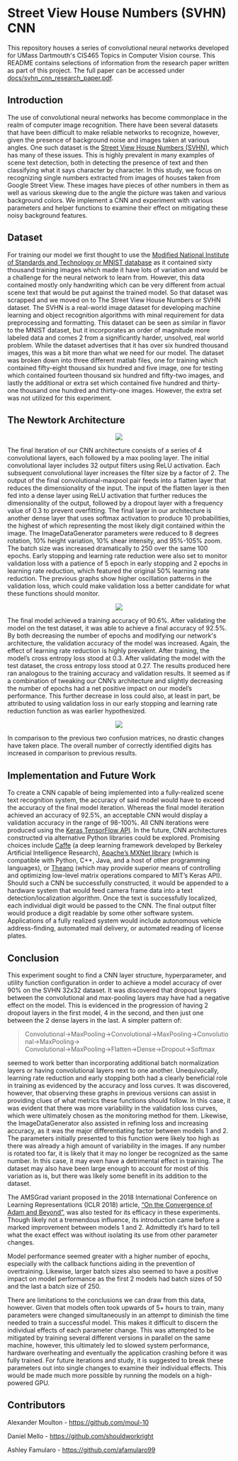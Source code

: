 # Street View House Numbers (SVHN) CNN

This repository houses a series of convolutional neural networks developed for UMass Dartmouth's CIS465 Topics in Computer Vision course. This README contains selections of information from the research paper written as part of this project. The full paper can be accessed under <a href="https://github.com/shouldworkright/svhn-cnn/blob/main/docs/svhn_cnn_research_paper.pdf">docs/svhn_cnn_research_paper.pdf</a>.

## Introduction

The use of convolutional neural networks has become commonplace in the realm of
computer image recognition. There have been several datasets that have been difficult to make
reliable networks to recognize, however, given the presence of background noise and images
taken at various angles. One such dataset is the <a href="http://ufldl.stanford.edu/housenumbers/">Street View House Numbers (SVHN)</a>, which has
many of these issues. This is highly prevalent in many examples of scene text detection, both in
detecting the presence of text and then classifying what it says character by character. In this
study, we focus on recognizing single numbers extracted from images of houses taken from
Google Street View. These images have pieces of other numbers in them as well as various
skewing due to the angle the picture was taken and various background colors. We implement a
CNN and experiment with various parameters and helper functions to examine their effect on
mitigating these noisy background features.

## Dataset

For training our model we first thought to use the <a href="http://yann.lecun.com/exdb/mnist/">Modified National Institute of
Standards and Technology or MNIST database</a> as it contained sixty thousand training images
which made it have lots of variation and would be a challenge for the neural network to learn
from. However, this data contained mostly only handwriting which can be very different from
actual scene text that would be put against the trained model. So that dataset was scrapped and
we moved on to The Street View House Numbers or SVHN dataset. The SVHN is a real-world
image dataset for developing machine learning and object recognition algorithms with minal
requirement for data preprocessing and formatting. This dataset can be seen as similar in flavor
to the MNIST dataset, but it incorporates an order of magnitude more labeled data and comes 2
from a significantly harder, unsolved, real world problem. While the dataset advertises that it
has over six hundred thousand images, this was a bit more than what we need for our model. The
dataset was broken down into three different matlab files, one for training which contained
fifty-eight thousand six hundred and five image, one for testing which contained fourteen
thousand six hundred and fifty-two images, and lastly the additional or extra set which contained
five hundred and thirty-one thousand one hundred and thirty-one images. However, the extra set
was not utilized for this experiment.

## The Newtork Architecture

<p align="center" width="100%">
  <img src="https://github.com/shouldworkright/svhn-cnn/blob/main/docs/assets/fig_9.jpg?raw=true">
</p>

The final iteration of our CNN architecture consists of a series of 4 convolutional layers, each followed by a max pooling layer. The initial convolutional layer includes 32 output filters using ReLU activation. Each subsequent convolutional layer increases the filter size by a factor of 2. The output of the final convolutional-maxpool pair feeds into a flatten layer that reduces the dimensionality of the input. The input of the flatten layer is then fed into a dense layer using ReLU activation that further reduces the dimensionality of the output, followed by a dropout layer with a frequency value of 0.3 to prevent overfitting. The final layer in our architecture is another dense layer that uses softmax activation to produce 10 probabilities, the highest of which representing the most likely digit contained within the image. The ImageDataGenerator parameters were reduced to 8 degrees rotation, 10% height variation, 10% shear intensity, and 95%-105% zoom. The batch size was increased dramatically to 250 over the same 100 epochs. Early stopping and learning rate reduction were also set to monitor validation loss with a patience of 5 epoch in early stopping and 2 epochs in learning rate reduction, which featured the original 50% learning rate reduction. The previous graphs show higher oscillation patterns in the validation loss, which could make validation loss a better candidate for what these functions should monitor.

<p align="center" width="100%">
  <img src="https://github.com/shouldworkright/svhn-cnn/blob/main/docs/assets/fig_10.jpg?raw=true">
</p>

The final model achieved a training accuracy of 90.6%. After validating the model on the test dataset, it was able to achieve a final accuracy of 92.5%. By both decreasing the number of epochs and modifying our network's architecture, the validation accuracy of the model was increased. Again, the effect of learning rate reduction is highly prevalent. After training, the model’s cross entropy loss stood at 0.3. After validating the model with the test dataset, the cross entropy loss stood at 0.27. The results produced here ran analogous to the training accuracy and validation results. It seemed as if a combination of tweaking our CNN’s architecture and slightly decreasing the number of epochs had a net positive impact on our model’s performance. This further decrease in loss could also, at least in part, be attributed to using validation loss in our early stopping and learning rate reduction function as was earlier hypothesized.

<p align="center" width="100%">
  <img src="https://github.com/shouldworkright/svhn-cnn/blob/main/docs/assets/fig_11.jpg?raw=true">
</p>

In comparison to the previous two confusion matrices, no drastic changes have taken place. The overall number of correctly identified digits has increased in comparison to previous results.

## Implementation and Future Work

To create a CNN capable of being implemented into a fully-realized scene text recognition system, the accuracy of said model would have to exceed the accuracy of the final model iteration. Whereas the final model iteration achieved an accuracy of 92.5%, an acceptable CNN would display a validation accuracy in the range of 98-100%.
All CNN iterations were produced using the <a href="https://keras.io/">Keras TensorFlow API</a>. In the future, CNN architectures constructed via alternative Python libraries could be explored. Promising choices include <a href="https://caffe.berkeleyvision.org/">Caffe</a> (a deep learning framework developed by Berkeley Artificial Intelligence Research), <a href="https://mxnet.apache.org/versions/1.8.0/">Apache’s MXNet library</a> (which is compatible with Python, C++, Java, and a host of other programming languages), or <a href="https://pypi.org/project/Theano/">Theano</a> (which may provide superior means of controlling and optimizing low-level matrix operations compared to MIT’s Keras API).
Should such a CNN be successfully constructed, it would be appended to a hardware system that would feed camera frame data into a text detection/localization algorithm. Once the text is successfully localized, each individual digit would be passed to the CNN. The final output filter would produce a digit readable by some other software system. Applications of a fully realized system would include autonomous vehicle address-finding, automated mail delivery, or automated reading of license plates.

## Conclusion

This experiment sought to find a CNN layer structure, hyperparameter, and utility function configuration in order to achieve a model accuracy of over 90% on the SVHN 32x32 dataset. It was discovered that dropout layers between the convolutional and max-pooling layers may have had a negative effect on the model. This is evidenced in the progression of having 2 dropout layers in the first model, 4 in the second, and then just one between the 2 dense layers in the last. A simpler pattern of:

> Convolutional→MaxPooling→Convolutional→MaxPooling→Convolutional→MaxPooling→ Convolutional→MaxPooling→Flatten→Dense→Dropout→Softmax 

seemed to work better than incorporating additional batch normalization layers or having convolutional layers next to one another.
	Unequivocally, learning rate reduction and early stopping both had a clearly beneficial role in training as evidenced by the accuracy and loss curves. It was discovered, however, that observing these graphs in previous versions can assist in providing clues of what metrics these functions should follow. In this case, it was evident that there was more variability in the validation loss curves, which were ultimately chosen as the monitoring method for them. Likewise, the ImageDataGenerator also assisted in refining loss and increasing accuracy, as it was the major differentiating factor between models 1 and 2. The parameters initially presented to this function were likely too high as there was already a high amount of variability in the images. If any number is rotated too far, it is likely that it may no longer be recognized as the same number. In this case, it may even have a detrimental effect in training. The dataset may also have been large enough to account for most of this variation as is, but there was likely some benefit in its addition to the dataset.
  
The AMSGrad variant proposed in the 2018 International Conference on Learning Representations (ICLR 2018) article, <a href="https://arxiv.org/abs/1904.09237">“On the Convergence of Adam and Beyond”</a>, was also tested for its efficacy in these experiments. Though likely not a tremendous influence, its introduction came before a marked improvement between models 1 and 2. Admittedly it’s hard to tell what the exact effect was without isolating its use from other parameter changes.

Model performance seemed greater with a higher number of epochs, especially with the callback functions aiding in the prevention of overtraining. Likewise, larger batch sizes also seemed to have a positive impact on model performance as the first 2 models had batch sizes of 50 and the last a batch size of 250.

There are limitations to the conclusions we can draw from this data, however. Given that models often took upwards of 5+ hours to train, many parameters were changed simultaneously in an attempt to diminish the time needed to train a successful model. This makes it difficult to discern the individual effects of each parameter change. This was attempted to be mitigated by training several different versions in parallel on the same machine, however, this ultimately led to slowed system performance, hardware overheating and eventually the application crashing before it was fully trained. For future iterations and study, it is suggested to break these parameters out into single changes to examine their individual effects. This would be made much more possible by running the models on a high-powered GPU.

## Contributors

Alexander Moulton - https://github.com/moul-10

Daniel Mello - https://github.com/shouldworkright

Ashley Famularo - https://github.com/afamularo99
